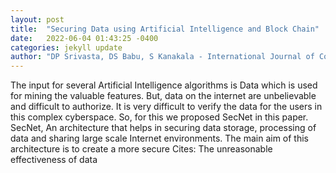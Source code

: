 ```yaml
---
layout: post
title:  "Securing Data using Artificial Intelligence and Block Chain"
date:   2022-06-04 01:43:25 -0400
categories: jekyll update
author: "DP Srivasta, DS Babu, S Kanakala - International Journal of Computational , 2022"
---
```

The input for several Artificial Intelligence algorithms is Data which is used for mining the valuable features. But, data on the internet are unbelievable and difficult to authorize. It is very difficult to verify the data for the users in this complex cyberspace. So, for this we proposed SecNet in this paper. SecNet, An architecture that helps in securing data storage, processing of data and sharing large scale Internet environments. The main aim of this architecture is to create a more secure  Cites: The unreasonable effectiveness of data